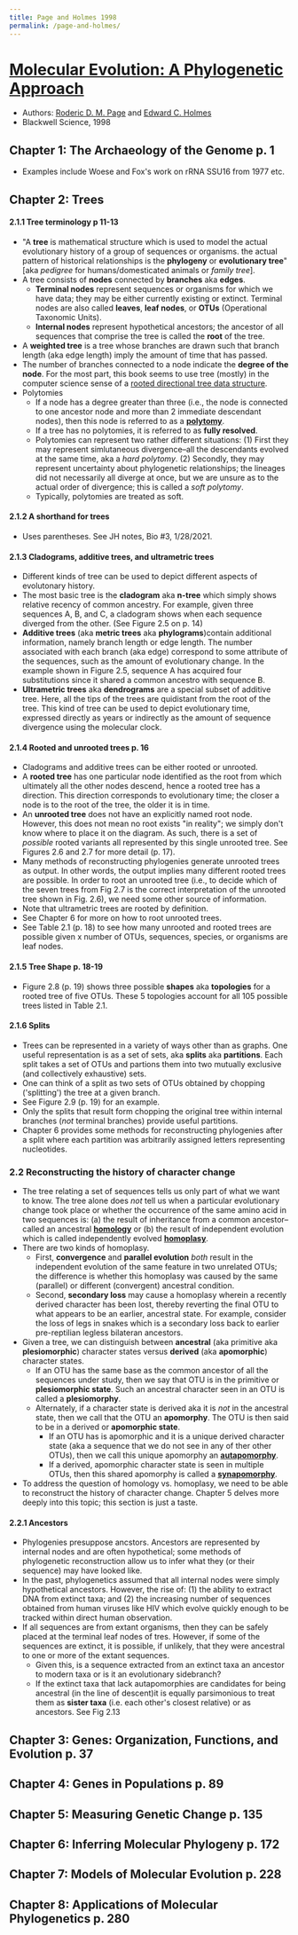 ```yaml
---
title: Page and Holmes 1998
permalink: /page-and-holmes/
---
```


# [Molecular Evolution: A Phylogenetic Approach](https://books.google.com/books?id=p2lWhjuK8m8C&printsec=frontcover&source=gbs_book_other_versions_r&cad=2#v=onepage&q&f=false)
* Authors: [Roderic D. M. Page](https://en.wikipedia.org/wiki/Roderic_D._M._Page) and [Edward C. Holmes](https://en.wikipedia.org/wiki/Edward_C._Holmes)
* Blackwell Science, 1998

## Chapter 1: The Archaeology of the Genome p. 1
* Examples include Woese and Fox's work on rRNA SSU16 from 1977 etc.

## Chapter 2: Trees
#### 2.1.1 Tree terminology p 11-13
* "A **tree** is mathematical structure which is used to model the actual evolutionary history of a group of sequences or organisms. the actual pattern of historical relationships is the **phylogeny** or **evolutionary tree**" [aka *pedigree* for humans/domesticated animals or *family tree*].
* A tree consists of **nodes** connected by **branches** aka **edges**.
	* **Terminal nodes** represent sequences or organisms for which we have data; they may be either currently existing or extinct. Terminal nodes are also called **leaves**, **leaf nodes**, or **OTUs** (Operational Taxonomic Units).
	* **Internal nodes** represent hypothetical ancestors; the ancestor of all sequences that comprise the tree is called the **root** of the tree.
* A **weighted tree** is a tree whose branches are drawn such that branch length (aka edge length) imply the amount of time that has passed.
* The number of branches connected to a node indicate the **degree of the node**. For the most part, this book seems to use tree (mostly) in the computer science sense of a [rooted directional tree data structure](https://en.wikipedia.org/wiki/Tree_(data_structure)). 
* Polytomies
	* If a node has a degree greater than three (i.e., the node is connected to one ancestor node and more than 2 immediate descendant nodes), then this node is referred to as a [**polytomy**](https://en.wikipedia.org/wiki/Polytomy).
	* If a tree has no polytomies, it is referred to as **fully resolved**. 
	* Polytomies can represent two rather different situations: (1) First they may represent simlutaneous divergence–all the descendants evolved at the same time, aka a *hard polytomy*. (2) Secondly, they may represent uncertainty about phylogenetic relationships; the lineages did not necessarily all diverge at once, but we are unsure as to the actual order of divergence; this is called a *soft polytomy*.
	* Typically, polytomies are treated as soft.

#### 2.1.2 A shorthand for trees
* Uses parentheses. See JH notes, Bio #3, 1/28/2021.

#### 2.1.3 Cladograms, additive trees, and ultrametric trees
* Different kinds of tree can be used to depict different aspects of evolutonary history.
* The most basic tree is the **cladogram** aka **n-tree** which simply shows relative recency of common ancestry. For example, given three sequences A, B, and C, a cladogram shows when each sequence diverged from the other. (See Figure 2.5 on p. 14)
* **Additive trees** (aka **metric trees** aka **phylograms**)contain additional information, namely branch length or edge length. The number associated with each branch (aka edge) correspond to some attribute of the sequences, such as the amount of evolutionary change. In the example shown in Figure 2.5, sequence A has acquired four substitutions since it shared a common ancestro with sequence B. 
* **Ultrametric trees** aka **dendrograms** are a special subset of additive tree. Here, all the tips of the trees are quidistant from the root of the tree. This kind of tree can be used to depict evolutionary time, expressed directly as years or indirectly as the amount of sequence divergence using the molecular clock.

#### 2.1.4 Rooted and unrooted trees p. 16
* Cladograms and additive trees can be either rooted or unrooted.
* A **rooted tree** has one particular node identified as the root from which ultimately all the other nodes descend, hence a rooted tree has a direction. This direction corresponds to evolutionary time; the closer a node is to the root of the tree, the older it is in time.
* An **unrooted tree** does not have an explicitly named root node. However, this does not mean no root exists "in reality"; we simply don't know where to place it on the diagram. As such, there is a set of *possible* rooted variants all represented by this single unrooted tree. See Figures 2.6 and 2.7 for more detail (p. 17).
* Many methods of reconstructing phylogenies generate unrooted trees as output. In other words, the output implies many different rooted trees are possible. In order to root an unrooted tree (i.e., to decide which of the seven trees from Fig 2.7 is the correct interpretation of the unrooted tree shown in Fig. 2.6), we need some other source of information.
* Note that ultrametric trees are rooted by definition.
* See Chapter 6 for more on how to root unrooted trees.
* See Table 2.1 (p. 18) to see how many unrooted and rooted trees are possible given x number of OTUs, sequences, species, or organisms are leaf nodes.

#### 2.1.5 Tree Shape p. 18-19
* Figure 2.8 (p. 19) shows three possible **shapes** aka **topologies** for a rooted tree of five OTUs. These 5 topologies account for all 105 possible trees listed in Table 2.1.

#### 2.1.6 Splits
* Trees can be represented in a variety of ways other than as graphs. One useful representation is as a set of sets, aka **splits** aka **partitions**. Each split takes a set of OTUs and partions them into two mutually exclusive (and collectively exhaustive) sets. 
* One can think of a split as two sets of OTUs obtained by chopping ('splitting') the tree at a given branch. 
* See Figure 2.9 (p. 19) for an example.
* Only the splits that result form chopping the original tree within internal branches (*not* terminal branches) provide useful partitions.
* Chapter 6 provides some methods for reconstructing phylogenies after a split where each partition was arbitrarily assigned letters representing nucleotides.

### 2.2 Reconstructing the history of character change
* The tree relating a set of sequences tells us only part of what we want to know. The tree alone does *not* tell us when a particular evolutionary change took place or whether the occurrence of the same amino acid in two sequences is: (a) the result of inheritance from a common ancestor–called an ancestral [**homology**](https://en.wikipedia.org/wiki/Homology_(biology)) or (b) the result of independent evolution which is called independently evolved [**homoplasy**](https://en.wikipedia.org/wiki/Homoplasy).
* There are two kinds of homoplasy.
	* First, **convergence** and **parallel evolution** *both* result in the independent evolution of the same feature in two unrelated OTUs; the difference is whether this homoplasy was caused by the same (parallel) or different (convergent) ancestral condition.
	* Second, **secondary loss** may cause a homoplasy wherein a recently derived character has been lost, thereby reverting the final OTU to what appears to be an earlier, ancestral state. For example, consider the loss of legs in snakes which is a secondary loss back to earlier pre-reptilian legless bilateran ancestors.
* Given a tree, we can distinguish between **ancestral** (aka primitive aka **plesiomorphic**) character states versus **derived** (aka **apomorphic**) character states. 
	* If an OTU has the same base as the common ancestor of all the sequences under study, then we say that OTU is in the primitive or **plesiomorphic state**. Such an ancestral character seen in an OTU is called a **plesiomorphy**. 
	* Alternately, if a character state is derived aka it is *not* in the ancestral state, then we call that the OTU an  **apomorphy**. The OTU is then said to be in a derived or **apomorphic state**.
		* If an OTU has is apomorphic and it is a unique derived character state (aka a sequence that we do not see in any of ther other OTUs), then we call this unique apomorphy an [**autapomorphy**](https://en.wikipedia.org/wiki/Autapomorphy).
		* If a derived, apomorphic character state is seen in multiple OTUs, then this shared apomorphy is called a [**synapomorphy**](https://en.wikipedia.org/wiki/Synapomorphy_and_apomorphy).
* To address the question of homology vs. homoplasy, we need to be able to reconstruct the history of character change. Chapter 5 delves more deeply into this topic; this section is just a taste.


#### 2.2.1 Ancestors
* Phylogenies presuppose ancstors. Ancestors are represented by internal nodes and are often hypothetical; some methods of phylogenetic reconstruction allow us to infer what they (or their sequence) may have looked like.
* In the past, phylogenetics assumed that all internal nodes were simply hypothetical ancestors. However, the rise of: (1) the ability to extract DNA from extinct taxa; and (2) the increasing number of sequences obtained from human viruses like HIV which evolve quickly enough to be tracked within direct human observation.
* If all sequences are from extant organisms, then they can be safely placed at the terminal leaf nodes of tres. However, if some of the sequences are extinct, it is possible, if unlikely, that they were ancestral to one or more of the extant sequences.
	* Given this, is a sequence extracted from an extinct taxa an ancestor to modern taxa or is it an evolutionary sidebranch? 
	* If the extinct taxa that lack autapomorphies are candidates for being ancestral (in the line of descent)it is equally parsimonious to treat them as **sister taxa** (i.e. each other's closest relative) or as ancestors. See Fig 2.13



## Chapter 3: Genes: Organization, Functions, and Evolution p. 37
## Chapter 4: Genes in Populations p. 89
## Chapter 5: Measuring Genetic Change p. 135
## Chapter 6: Inferring Molecular Phylogeny p. 172
## Chapter 7: Models of Molecular Evolution p. 228
## Chapter 8: Applications of Molecular Phylogenetics p. 280
